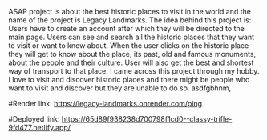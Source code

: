 ASAP project is about the best historic places to visit in the world and the name of the project is Legacy Landmarks. The idea behind this project is: Users have to create an account after which they will be directed to the main page. Users can see and search all the historic places that they want to visit or want to know about. When the user clicks on the historic place they will get to know about the place, its past, old and famous monuments, about the people and their culture. User will also get the best and shortest way of transport to that place. I came across this project through my hobby. I love to visit and discover historic places and there might be people who want to visit and discover but they are unable to do so. asdfgbhnm, 

#Render link: https://legacy-landmarks.onrender.com/ping

#Deployed link:  https://65d89f938238d700798f1cd0--classy-trifle-9fd477.netlify.app/